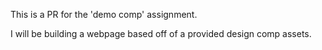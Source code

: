 This is a PR for the 'demo comp' assignment. <br />

I will be building a webpage based off of a provided design comp assets.<br />
